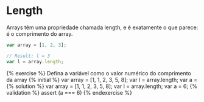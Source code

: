 # Length

Arrays têm uma propriedade chamada length, e é exatamente o que parece: é o comprimento do array.

```javascript
var array = [1, 2, 3];

// Result: l = 3
var l = array.length;
```

{% exercise %}
Defina a variável como o valor numérico do comprimento da array
{% initial %}
var array = [1, 1, 2, 3, 5, 8];
var l = array.length;
var a =
{% solution %}
var array = [1, 1, 2, 3, 5, 8];
var l = array.length;
var a = 6;
{% validation %}
assert (a === 6)
{% endexercise %}